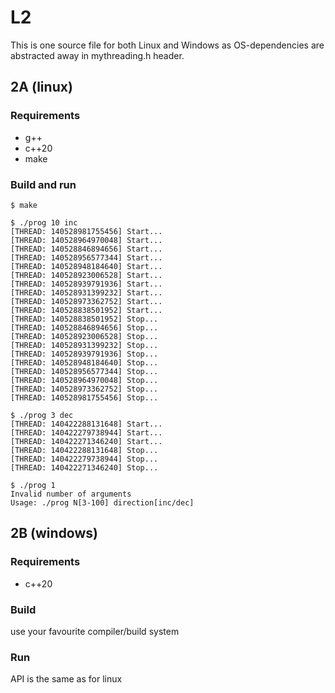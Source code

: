 # L2

This is one source file for both Linux and Windows as OS-dependencies are abstracted away in mythreading.h header.

## 2A (linux)

### Requirements
* g++
* c++20
* make

### Build and run

```console
$ make

$ ./prog 10 inc
[THREAD: 140528981755456] Start...
[THREAD: 140528964970048] Start...
[THREAD: 140528846894656] Start...
[THREAD: 140528956577344] Start...
[THREAD: 140528948184640] Start...
[THREAD: 140528923006528] Start...
[THREAD: 140528939791936] Start...
[THREAD: 140528931399232] Start...
[THREAD: 140528973362752] Start...
[THREAD: 140528838501952] Start...
[THREAD: 140528838501952] Stop...
[THREAD: 140528846894656] Stop...
[THREAD: 140528923006528] Stop...
[THREAD: 140528931399232] Stop...
[THREAD: 140528939791936] Stop...
[THREAD: 140528948184640] Stop...
[THREAD: 140528956577344] Stop...
[THREAD: 140528964970048] Stop...
[THREAD: 140528973362752] Stop...
[THREAD: 140528981755456] Stop...

$ ./prog 3 dec
[THREAD: 140422288131648] Start...
[THREAD: 140422279738944] Start...
[THREAD: 140422271346240] Start...
[THREAD: 140422288131648] Stop...
[THREAD: 140422279738944] Stop...
[THREAD: 140422271346240] Stop...

$ ./prog 1
Invalid number of arguments
Usage: ./prog N[3-100] direction[inc/dec]
```

## 2B (windows)

### Requirements
* c++20

### Build
use your favourite compiler/build system

### Run
API is the same as for linux
